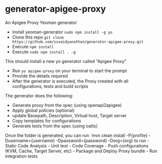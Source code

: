 # generator-apigee-proxy
An Apigee Proxy Yeoman generator

- Install yeoman-generator `sudo npm install -g yo`
- Clone this repo `git clone https://github.com/ssvaidyanathan/generator-apigee-proxy.git`
- Execute `npm install`
- Execute `sudo npm install . -g`

This should install a new yo generator called "Apigee Proxy"

- Run `yo apigee-proxy` on your terminal to start the prompt
- Provide the details required
- After the generator is executed, the Proxy created with all configurations, tests and build scripts

The generator does the following:
- Generate proxy from the spec (using openapi2apigee)
- Apply global policies (optional)
- update Basepath, Description, Virtual host, Target server
- Copy templates for configurations
- Generate tests from the spec (using oatts)

Once the folder is generated, you can run `mvn clean install -P{profile} -Dusername={username} -Dpassword={password} -Dorg={org} to run 
	- Static Code Analysis
	- Unit test
	- Code Coverage
	- Push configurations (KVM, Cache, Target Server, etc)
	- Package and Deploy Proxy bundle
	- Run integration tests